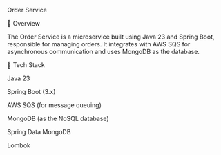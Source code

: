 Order Service

📌 Overview

The Order Service is a microservice built using Java 23 and Spring Boot, responsible for managing
orders. It integrates with AWS SQS for asynchronous communication and uses MongoDB as the database.

🚀 Tech Stack

Java 23

Spring Boot (3.x)

AWS SQS (for message queuing)

MongoDB (as the NoSQL database)

Spring Data MongoDB

Lombok